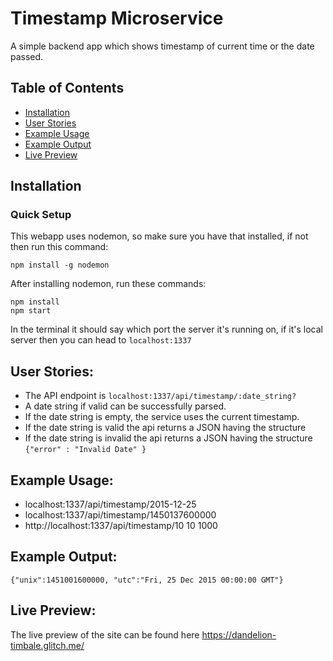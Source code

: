 # Timestamp Microservice
A simple backend app which shows timestamp of current time or the date passed.

## Table of Contents

- [Installation](#installation)
- [User Stories](#UserStories)
- [Example Usage](#ExampleUsage)
- [Example Output](#ExampleOutput)
- [Live Preview](#LivePreview)


## Installation
### Quick Setup

This webapp uses nodemon, so make sure you have that installed, if not then run this command:
```
npm install -g nodemon
```

After installing nodemon, run these commands:
```
npm install
npm start
```
In the terminal it should say which port the server it's running on, if it's local server then you can head to `localhost:1337`

## User Stories:
* The API endpoint is `localhost:1337/api/timestamp/:date_string?`
* A date string if valid can be successfully parsed.
* If the date string is empty, the service uses the current timestamp.
* If the date string is valid the api returns a JSON having the structure
* If the date string is invalid the api returns a JSON having the structure `{"error" : "Invalid Date" }`

## Example Usage:
* localhost:1337/api/timestamp/2015-12-25
* localhost:1337/api/timestamp/1450137600000
* http://localhost:1337/api/timestamp/10 10 1000

## Example Output:
`{"unix":1451001600000, "utc":"Fri, 25 Dec 2015 00:00:00 GMT"}`

## Live Preview:
The live preview of the site can be found here https://dandelion-timbale.glitch.me/